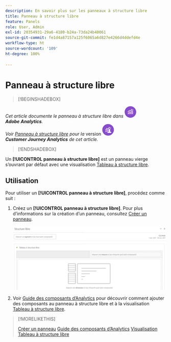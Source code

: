 ```yaml
---
description: En savoir plus sur les panneaux à structure libre
title: Panneau à structure libre
feature: Panels
role: User, Admin
exl-id: 20354931-29a6-4180-b24a-73da24b40061
source-git-commit: fe1d4a87157a125f6065a6d827e4266d4ddefd4e
workflow-type: ht
source-wordcount: '109'
ht-degree: 100%

---
```


# Panneau à structure libre

>[!BEGINSHADEBOX]

_Cet article documente le panneau à structure libre dans_ ![AdobeAnalytics](/help/assets/icons/AdobeAnalytics.svg) _**Adobe Analytics**._<br/>_Voir [Panneau à structure libre](https://experienceleague.adobe.com/fr/docs/analytics/analyze/analysis-workspace/panels/freeform-panel) pour la_ version ![CustomerJourneyAnalytics](/help/assets/icons/CustomerJourneyAnalytics.svg) _**Customer Journey Analytics** de cet article._

>[!ENDSHADEBOX]


Un **[!UICONTROL panneau à structure libre]** est un panneau vierge s’ouvrant par défaut avec une visualisation [Tableau à structure libre](/help/analyze/analysis-workspace/visualizations/freeform-table/freeform-table.md).

## Utilisation

Pour utiliser un **[!UICONTROL panneau à structure libre]**, procédez comme suit :

1. Créez un **[!UICONTROL panneau à structure libre]**. Pour plus d’informations sur la création d’un panneau, consultez [Créer un panneau](panels.md#create-a-panel).

   ![Panneau à structure libre par défaut affichant un panneau vierge avec un tableau à structure libre.](assets/freeform-panel.png)

1. Voir [Guide des composants d’Analytics](/help/components/home.md) pour découvrir comment ajouter des composants au panneau à structure libre et à la visualisation [Tableau à structure libre](/help/analyze/analysis-workspace/visualizations/freeform-table/freeform-table.md).


>[!MORELIKETHIS]
>
>[Créer un panneau](/help/analyze/analysis-workspace/c-panels/panels.md#create-a-panel)
>[Guide des composants d’Analytics](/help/components/home.md)
>[Visualisation Tableau à structure libre](/help/analyze/analysis-workspace/visualizations/freeform-table/freeform-table.md)
>

